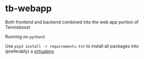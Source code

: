 # tb-webapp
Both frontend and backend combined into the web app portion of Tennisboost

Running on `python3`

Use `pip3 install -r requirements.txt` to install all packages into (preferably) a [virtualenv](https://python-guide-pt-br.readthedocs.io/en/latest/dev/virtualenvs/)
